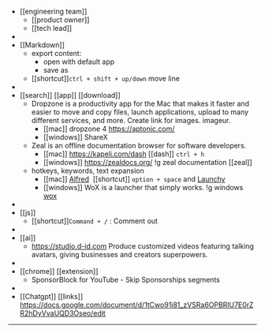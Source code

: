 - [[engineering team]]
  - [[product owner]]
  - [[tech lead]]
-
- [[Markdown]]
  - export content:
    - open with default app
    - save as
  - [[shortcut]]`ctrl + shift + up/down` move line
-
- [[search]] [[app]] [[download]]
  - Dropzone is a productivity app for the Mac that makes it faster and easier to move and copy files, launch applications, upload to many different services, and more. Create link for images. imageur.
    - [[mac]] dropzone 4 https://aptonic.com/
    - [[windows]] ShareX
  - Zeal is an offline documentation browser for software developers.
    - [[mac]] https://kapeli.com/dash [[dash]] `ctrl + h`
    - [[windows]] https://zealdocs.org/ !g zeal documentation [[zeal]]
  - hotkeys, keywords, text expansion
    - [[mac]] [Alfred](https://www.alfredapp.com/)  [[shortcut]] `option + space` and [Launchy](http://www.launchy.net/)
    - [[windows]] WoX is a launcher that simply works. !g windows [wox](https://github.com/Wox-launcher/Wox)
-
- [[js]]
  - [[shortcut]]`Command + /` : Comment out
-
- [[ai]]
  - https://studio.d-id.com Produce customized videos featuring talking avatars, giving businesses and creators superpowers.
-
- [[chrome]] [[extension]]
  - SponsorBlock for YouTube - Skip Sponsorships segments
-
- [[Chatgpt]] [[links]] https://docs.google.com/document/d/1tCwo91i81_zVSRa6OPBRlU7E0rZR2hDyVvaUQD3Oseo/edit
---

